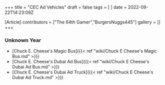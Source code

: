 +++
title = "CEC Ad Vehicles"
draft = false
tags = [ ]
date = 2022-09-22T14:23:09Z

[Article]
contributors = ["The 64th Gamer","BurgersNuggs445"]
gallery = []
+++
### Unknown Year ###

* [Chuck E. Cheese's Magic Bus]({{< ref "wiki/Chuck E Cheese's Magic Bus.md" >}})
* [Chuck E. Cheese's Dubai Ad Bus]({{< ref "wiki/Chuck E Cheese's Dubai Ad Bus.md" >}})
* [Chuck E. Cheese's Dubai Ad Truck]({{< ref "wiki/Chuck E Cheese's Dubai Ad Truck.md" >}})